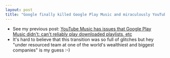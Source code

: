 ```yaml
---
layout: post
title: "Google finally killed Google Play Music and miraculously YouTube Music is finally usable"
---
```

*  See my previous post:  [YouTube Music has issues that Google Play Music didn't: can't reliably play downloaded playlists, etc](http://rolandtanglao.com/2020/11/29/p1-every-pixel-is-not-sacred-hope-youtube-music-improves/)        
*  It's hard to believe that this transition was so full of glitches but hey "under resourced team at one of the world's wealthiest and biggest companies" is my guess :-)

